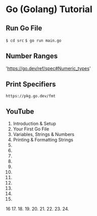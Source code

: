 # Go (Golang) Tutorial

## Run Go File

`$ cd src`
`$ go run main.go`

## Number Ranges

'https://go.dev/ref/spec#Numeric_types'

## Print Specifiers

`https://pkg.go.dev/fmt`

## YouTube

1. Introduction & Setup
2. Your First Go File
3. Variables, Strings & Numbers
4. Printing & Formatting Strings
5.
6.
7.
8.
9.
10.
11.
12.
13.
14.
15.
16
17.
18.
19.
20.
21.
22.
23.
24.